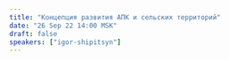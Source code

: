 ```yaml
---
title: "Концепция развития АПК и сельских территорий"
date: "26 Sep 22 14:00 MSK"
draft: false
speakers: ["igor-shipitsyn"]
---
```


